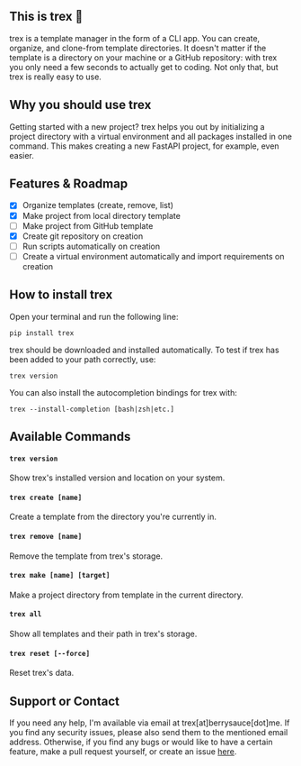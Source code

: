 ## This is trex 🦖

trex is a template manager in the form of a CLI app. You can create, organize, and clone-from template directories. It doesn't matter if the template is a directory on your machine or a GitHub repository: with trex you only need a few seconds to actually get to coding. Not only that, but trex is really easy to use.

## Why you should use trex

Getting started with a new project? trex helps you out by initializing a project directory with a virtual environment and all packages installed in one command. This makes creating a new FastAPI project, for example, even easier.

## Features & Roadmap

- [x] Organize templates (create, remove, list)
- [x] Make project from local directory template
- [ ] Make project from GitHub template
- [x] Create git repository on creation
- [ ] Run scripts automatically on creation
- [ ] Create a virtual environment automatically and import requirements on creation

## How to install trex

Open your terminal and run the following line:
```
pip install trex
```
trex should be downloaded and installed automatically. To test if trex has been added to your path correctly, use:
```
trex version
```
You can also install the autocompletion bindings for trex with:
```
trex --install-completion [bash|zsh|etc.]
```

## Available Commands

#### `trex version`
Show trex's installed version and location on your system.

#### `trex create [name]`
Create a template from the directory you're currently in.

#### `trex remove [name]`
Remove the template from trex's storage.

#### `trex make [name] [target]`
Make a project directory from template in the current directory.

#### `trex all`
Show all templates and their path in trex's storage.

#### `trex reset [--force]`
Reset trex's data.

## Support or Contact

If you need any help, I'm available via email at trex[at]berrysauce[dot]me. If you find any security issues, please also send them to the mentioned email address. Otherwise, if you find any bugs or would like to have a certain feature, make a pull request yourself, or create an issue [here](https://github.com/berrysauce/trex/issues).
